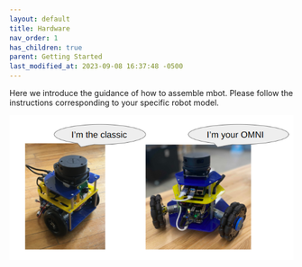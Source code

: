 ```yaml
---
layout: default
title: Hardware
nav_order: 1
has_children: true
parent: Getting Started
last_modified_at: 2023-09-08 16:37:48 -0500
---
```


Here we introduce the guidance of how to assemble mbot. Please follow the instructions corresponding to your specific robot model.
 

![](/assets/images/hardware/pick-ur-mbot.png)